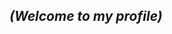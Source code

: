 ## *(Welcome to my profile)*

<!--
**AnaLuisa280/AnaLuisa280** is a ✨ _special_ ✨ repository because its `README.md` (this file) appears on your GitHub profile.

_ 🌟 *I'm like to speak and learn new lenguages.* *(i am brazilian, 16 years old.)*

- 
- 
-
- 
-
- 
- 
- 

